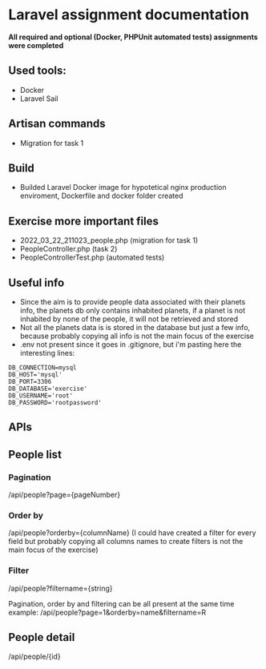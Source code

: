 # Laravel assignment documentation

**All required and optional (Docker, PHPUnit automated tests) assignments were completed**

## Used tools:
- Docker
- Laravel Sail

## Artisan commands
- Migration for task 1

## Build
- Builded Laravel Docker image for hypotetical nginx production enviroment, Dockerfile and docker folder created

## Exercise more important files
- 2022_03_22_211023_people.php (migration for task 1)
- PeopleController.php (task 2)
- PeopleControllerTest.php (automated tests)

## Useful info
- Since the aim is to provide people data associated with their planets info, the planets db only contains inhabited planets, if a planet is not inhabited by none of the people, it will not be retrieved and stored
- Not all the planets data is is stored in the database but just a few info, because probably copying all info is not the main focus of the exercise
- .env not present since it goes in .gitignore, but i'm pasting here the interesting lines:

```
DB_CONNECTION=mysql
DB_HOST='mysql'
DB_PORT=3306
DB_DATABASE='exercise'
DB_USERNAME='root'
DB_PASSWORD='rootpassword'
```

## APIs

## People list

### Pagination
/api/people?page={pageNumber}
### Order by
/api/people?orderby={columnName}
(I could have created a filter for every field but probably copying all columns names to create filters is not the main focus of the exercise)
### Filter
/api/people?filtername={string}

Pagination, order by and filtering can be all present at the same time
example: /api/people?page=1&orderby=name&filtername=R

## People detail
/api/people/{id}
